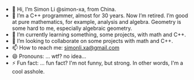 - 👋 Hi, I’m Simon Li @simon-xa, from China.
- 👀 I’m a C++ programmer, almost for 30 years. Now I’m retired. I’m good at pure mathematics, for example, analysis and algebra. Geometry is some hard to me, especially algebraic geometry.
- 🌱 I’m currently learning something, some projects, with math and C++.
- 💞️ I’m looking to collaborate on some projects with math and C++.
- 📫 How to reach me: simonli.xa@gmail.com
- 😄 Pronouns: ... wtf? no idea...
- ⚡ Fun fact: ... fun fact? I'm not funny, but strong. In other words, I'm a cool asshole.

<!---
simon-xa/simon-xa is a ✨ special ✨ repository because its `README.md` (this file) appears on your GitHub profile.
You can click the Preview link to take a look at your changes.
--->
